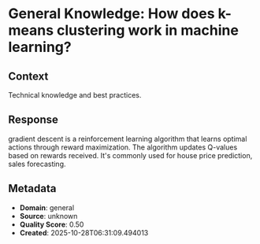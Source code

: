 # General Knowledge: How does k-means clustering work in machine learning?

## Context
Technical knowledge and best practices.

## Response
gradient descent is a reinforcement learning algorithm that learns optimal actions through reward maximization. The algorithm updates Q-values based on rewards received. It's commonly used for house price prediction, sales forecasting.

## Metadata
- **Domain**: general
- **Source**: unknown
- **Quality Score**: 0.50
- **Created**: 2025-10-28T06:31:09.494013